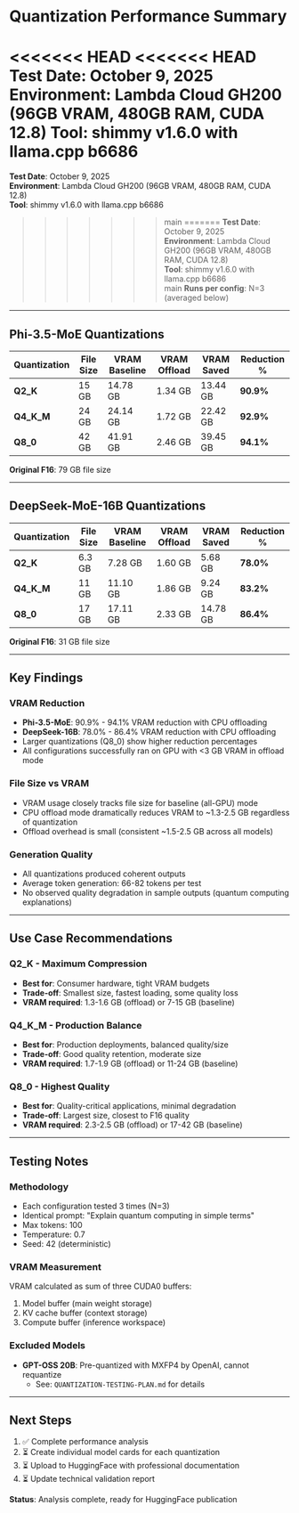 # Quantization Performance Summary

<<<<<<< HEAD
<<<<<<< HEAD
**Test Date**: October 9, 2025
**Environment**: Lambda Cloud GH200 (96GB VRAM, 480GB RAM, CUDA 12.8)
**Tool**: shimmy v1.6.0 with llama.cpp b6686
=======
**Test Date**: October 9, 2025  
**Environment**: Lambda Cloud GH200 (96GB VRAM, 480GB RAM, CUDA 12.8)  
**Tool**: shimmy v1.6.0 with llama.cpp b6686  
>>>>>>> main
=======
**Test Date**: October 9, 2025  
**Environment**: Lambda Cloud GH200 (96GB VRAM, 480GB RAM, CUDA 12.8)  
**Tool**: shimmy v1.6.0 with llama.cpp b6686  
>>>>>>> main
**Runs per config**: N=3 (averaged below)

---

## Phi-3.5-MoE Quantizations

| Quantization | File Size | VRAM Baseline | VRAM Offload | VRAM Saved | Reduction % |
|-------------|-----------|---------------|--------------|------------|-------------|
| **Q2_K**    | 15 GB     | 14.78 GB      | 1.34 GB      | 13.44 GB   | **90.9%** |
| **Q4_K_M**  | 24 GB     | 24.14 GB      | 1.72 GB      | 22.42 GB   | **92.9%** |
| **Q8_0**    | 42 GB     | 41.91 GB      | 2.46 GB      | 39.45 GB   | **94.1%** |

**Original F16**: 79 GB file size

---

## DeepSeek-MoE-16B Quantizations

| Quantization | File Size | VRAM Baseline | VRAM Offload | VRAM Saved | Reduction % |
|-------------|-----------|---------------|--------------|------------|-------------|
| **Q2_K**    | 6.3 GB    | 7.28 GB       | 1.60 GB      | 5.68 GB    | **78.0%** |
| **Q4_K_M**  | 11 GB     | 11.10 GB      | 1.86 GB      | 9.24 GB    | **83.2%** |
| **Q8_0**    | 17 GB     | 17.11 GB      | 2.33 GB      | 14.78 GB   | **86.4%** |

**Original F16**: 31 GB file size

---

## Key Findings

### VRAM Reduction
- **Phi-3.5-MoE**: 90.9% - 94.1% VRAM reduction with CPU offloading
- **DeepSeek-16B**: 78.0% - 86.4% VRAM reduction with CPU offloading
- Larger quantizations (Q8_0) show higher reduction percentages
- All configurations successfully ran on GPU with <3 GB VRAM in offload mode

### File Size vs VRAM
- VRAM usage closely tracks file size for baseline (all-GPU) mode
- CPU offload mode dramatically reduces VRAM to ~1.3-2.5 GB regardless of quantization
- Offload overhead is small (consistent ~1.5-2.5 GB across all models)

### Generation Quality
- All quantizations produced coherent outputs
- Average token generation: 66-82 tokens per test
- No observed quality degradation in sample outputs (quantum computing explanations)

---

## Use Case Recommendations

### Q2_K - Maximum Compression
- **Best for**: Consumer hardware, tight VRAM budgets
- **Trade-off**: Smallest size, fastest loading, some quality loss
- **VRAM required**: 1.3-1.6 GB (offload) or 7-15 GB (baseline)

### Q4_K_M - Production Balance
- **Best for**: Production deployments, balanced quality/size
- **Trade-off**: Good quality retention, moderate size
- **VRAM required**: 1.7-1.9 GB (offload) or 11-24 GB (baseline)

### Q8_0 - Highest Quality
- **Best for**: Quality-critical applications, minimal degradation
- **Trade-off**: Largest size, closest to F16 quality
- **VRAM required**: 2.3-2.5 GB (offload) or 17-42 GB (baseline)

---

## Testing Notes

### Methodology
- Each configuration tested 3 times (N=3)
- Identical prompt: "Explain quantum computing in simple terms"
- Max tokens: 100
- Temperature: 0.7
- Seed: 42 (deterministic)

### VRAM Measurement
VRAM calculated as sum of three CUDA0 buffers:
1. Model buffer (main weight storage)
2. KV cache buffer (context storage)
3. Compute buffer (inference workspace)

### Excluded Models
- **GPT-OSS 20B**: Pre-quantized with MXFP4 by OpenAI, cannot requantize
  - See: `QUANTIZATION-TESTING-PLAN.md` for details

---

## Next Steps

1. ✅ Complete performance analysis
2. ⏳ Create individual model cards for each quantization
3. ⏳ Upload to HuggingFace with professional documentation
4. ⏳ Update technical validation report

**Status**: Analysis complete, ready for HuggingFace publication
